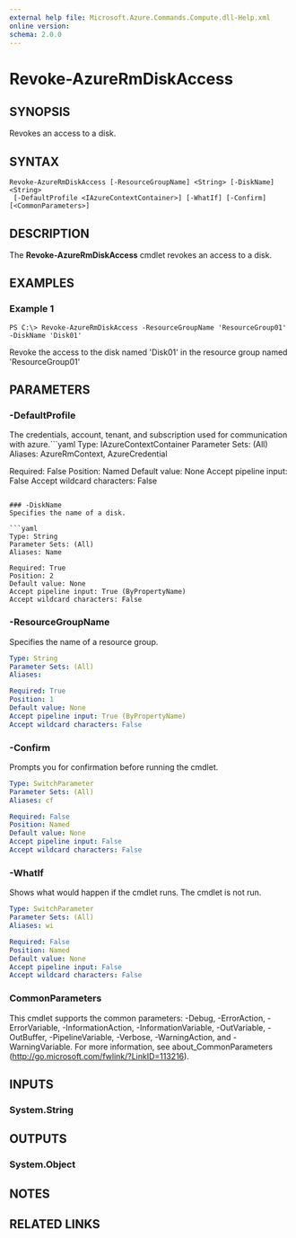 ```yaml
---
external help file: Microsoft.Azure.Commands.Compute.dll-Help.xml
online version: 
schema: 2.0.0
---
```


# Revoke-AzureRmDiskAccess

## SYNOPSIS
Revokes an access to a disk.

## SYNTAX

```
Revoke-AzureRmDiskAccess [-ResourceGroupName] <String> [-DiskName] <String>
 [-DefaultProfile <IAzureContextContainer>] [-WhatIf] [-Confirm] [<CommonParameters>]
```

## DESCRIPTION
The **Revoke-AzureRmDiskAccess** cmdlet revokes an access to a disk.

## EXAMPLES

### Example 1
```
PS C:\> Revoke-AzureRmDiskAccess -ResourceGroupName 'ResourceGroup01' -DiskName 'Disk01'
```

Revoke the access to the disk named 'Disk01' in the resource group named 'ResourceGroup01'

## PARAMETERS

### -DefaultProfile
The credentials, account, tenant, and subscription used for communication with azure.```yaml
Type: IAzureContextContainer
Parameter Sets: (All)
Aliases: AzureRmContext, AzureCredential

Required: False
Position: Named
Default value: None
Accept pipeline input: False
Accept wildcard characters: False
```

### -DiskName
Specifies the name of a disk.

```yaml
Type: String
Parameter Sets: (All)
Aliases: Name

Required: True
Position: 2
Default value: None
Accept pipeline input: True (ByPropertyName)
Accept wildcard characters: False
```

### -ResourceGroupName
Specifies the name of a resource group.

```yaml
Type: String
Parameter Sets: (All)
Aliases: 

Required: True
Position: 1
Default value: None
Accept pipeline input: True (ByPropertyName)
Accept wildcard characters: False
```

### -Confirm
Prompts you for confirmation before running the cmdlet.

```yaml
Type: SwitchParameter
Parameter Sets: (All)
Aliases: cf

Required: False
Position: Named
Default value: None
Accept pipeline input: False
Accept wildcard characters: False
```

### -WhatIf
Shows what would happen if the cmdlet runs. The cmdlet is not run.

```yaml
Type: SwitchParameter
Parameter Sets: (All)
Aliases: wi

Required: False
Position: Named
Default value: None
Accept pipeline input: False
Accept wildcard characters: False
```

### CommonParameters
This cmdlet supports the common parameters: -Debug, -ErrorAction, -ErrorVariable, -InformationAction, -InformationVariable, -OutVariable, -OutBuffer, -PipelineVariable, -Verbose, -WarningAction, and -WarningVariable. For more information, see about_CommonParameters (http://go.microsoft.com/fwlink/?LinkID=113216).

## INPUTS

### System.String

## OUTPUTS

### System.Object

## NOTES

## RELATED LINKS

